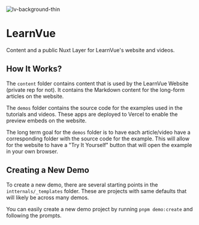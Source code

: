 ![lv-background-thin](https://user-images.githubusercontent.com/18535681/235318736-ba629f89-0e65-41bd-92b4-2891551d3e1e.png)

# LearnVue

Content and a public Nuxt Layer for LearnVue's website and videos.

## How It Works?

The `content` folder contains content that is used by the LearnVue Website (private rep for not). It contains the Markdown content for the long-form articles on the website.

The `demos` folder contains the source code for the examples used in the tutorials and videos. These apps are deployed to Vercel to enable the preview embeds on the website.

The long term goal for the `demos` folder is to have each article/video have a corresponding folder with the source code for the example. This will allow for the website to have a "Try It Yourself" button that will open the example in your own browser.

## Creating a New Demo

To create a new demo, there are several starting points in the `intternals/_templates` folder. These are projects with same defaults that will likely be across many demos.

You can easily create a new demo project by running `pnpm demo:create` and following the prompts.